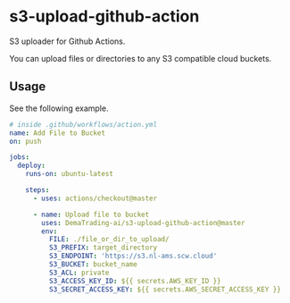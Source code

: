 # s3-upload-github-action

S3 uploader for Github Actions.

You can upload files or directories to any S3 compatible cloud buckets.

## Usage

See the following example.

```YAML
# inside .github/workflows/action.yml
name: Add File to Bucket
on: push

jobs:
  deploy:
    runs-on: ubuntu-latest

    steps:
      - uses: actions/checkout@master

      - name: Upload file to bucket
        uses: DemaTrading-ai/s3-upload-github-action@master
        env:
          FILE: ./file_or_dir_to_upload/
          S3_PREFIX: target_directory
          S3_ENDPOINT: 'https://s3.nl-ams.scw.cloud'
          S3_BUCKET: bucket_name
          S3_ACL: private
          S3_ACCESS_KEY_ID: ${{ secrets.AWS_KEY_ID }}
          S3_SECRET_ACCESS_KEY: ${{ secrets.AWS_SECRET_ACCESS_KEY }}
```
